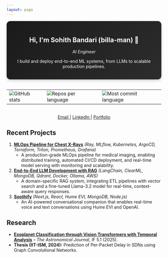 ```yaml
---
layout: page
---
```


<div style="
  background: linear-gradient(135deg, #1a1a1a, #2d2d2d);
  color: white;
  padding: 20px 20px 20px 20px;
  text-align: center;
  border-radius: 12px;
  box-shadow: 0 4px 10px rgba(0,0,0,0.2);
">
  <h2>Hi, I'm Sohith Bandari (<b>billa-man</b>) 👋</h2>
  <p><i>AI Engineer</i></p>
  <p>I build and deploy end-to-end ML systems, from LLMs to scalable production pipelines.</p>
</div>


<br>

<table align="center">
  <tr>
    <td><img src="https://github-profile-summary-cards.vercel.app/api/cards/stats?username=Billa-Man&theme=discord_old_blurple" alt="GitHub stats"></td>
    <td><img src="https://github-profile-summary-cards.vercel.app/api/cards/repos-per-language?username=Billa-Man&theme=discord_old_blurple" alt="Repos per language"></td>
    <td><img src="https://github-profile-summary-cards.vercel.app/api/cards/most-commit-language?username=Billa-Man&theme=discord_old_blurple" alt="Most commit language"></td>
  </tr>
</table>

<br>

<div align="center">
  <a href="mailto:sohith.bandari@gmail.com" target="_blank" rel="noopener">
    <i class="fa-solid fa-envelope"></i> Email
  </a> |
  <a href="https://linkedin.com/in/sohithbandari" target="_blank" rel="noopener">
    <i class="fa-brands fa-linkedin"></i> LinkedIn
  </a> |
  <a href="https://billa-man.github.io/" target="_blank" rel="noopener">
    <i class="fa-solid fa-globe"></i> Portfolio
  </a>
</div>


<h2>Recent Projects</h2>

<ol>
  <li>
    <a href="https://github.com/theomthakur/ece-gy-9183-group19"><b>MLOps Pipeline for Chest X-Rays</b></a>
    <em>(Ray, MLflow, Kubernetes, ArgoCD, Terraform, Triton, Prometheus, Grafana)</em>
    <ul>
      <li>A production-grade MLOps pipeline for medical imaging, enabling distributed training, automated CI/CD deployment, and real-time model serving with monitoring and scalability.</li>
    </ul>
  </li>

  <li>
    <a href="https://github.com/kushagrayadv/ai-rag-system"><b>End-to-End LLM Development with RAG</b></a>
    <em>(LangChain, ClearML, MongoDB, Qdrant, Docker, Ollama, AWS)</em>
    <ul>
      <li>A domain-specific RAG system, integrating ETL pipelines with vector search and a fine-tuned Llama-3.2 model for real-time, context-aware query responses.</li>
    </ul>
  </li>

  <li>
    <a href="https://github.com/Billa-Man/Soothify"><b>Soothify</b></a>
    <em>(Next.js, React, Hume EVI, MongoDB, Node.js)</em>
    <ul>
      <li>An AI-powered conversational companion that enables real-time voice and text conversations using Hume EVI and OpenAI.</li>
    </ul>
  </li>
</ol>

<h2>Research</h2>

<ul>
  <li>
    <a href="https://iopscience.iop.org/article/10.3847/1538-3881/ade99c"><b>Exoplanet Classification through Vision Transformers with Temporal Analysis</b></a> –
    <em>The Astronomical Journal</em>, IF 5.1 (2025).
  </li>
  <li>
    <b>Thesis (IIT-ISM, 2024):</b> Prediction of Per-Packet Delay in SDNs using Graph Convolutional Networks.
  </li>
</ul>